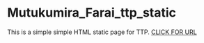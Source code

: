 # Mutukumira_Farai_ttp_static

This is a simple simple HTML static page for TTP.  <a href="https://faraimajor.github.io/recipe-project/" rel="nofollow" target="blank">CLICK FOR URL</a>
